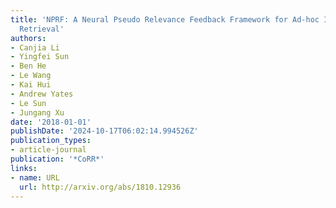 ```yaml
---
title: 'NPRF: A Neural Pseudo Relevance Feedback Framework for Ad-hoc Information
  Retrieval'
authors:
- Canjia Li
- Yingfei Sun
- Ben He
- Le Wang
- Kai Hui
- Andrew Yates
- Le Sun
- Jungang Xu
date: '2018-01-01'
publishDate: '2024-10-17T06:02:14.994526Z'
publication_types:
- article-journal
publication: '*CoRR*'
links:
- name: URL
  url: http://arxiv.org/abs/1810.12936
---
```

